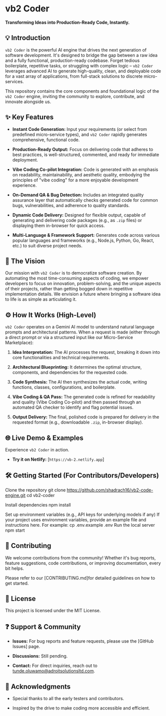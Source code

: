 # vb2 Coder

<!-- Add other badges as your project grows, e.g., build status, contributors, language usage -->

**Transforming Ideas into Production-Ready Code, Instantly.**

## 💡 Introduction

`vb2 Coder` is the powerful AI engine that drives the next generation of software development. It's designed to bridge the gap between a raw idea and a fully functional, production-ready codebase. Forget tedious boilerplate, repetitive tasks, or struggling with complex logic – `vb2 Coder` leverages advanced AI to generate high-quality, clean, and deployable code for a vast array of applications, from full-stack solutions to discrete micro-services.

This repository contains the core components and foundational logic of the `vb2 Coder` engine, inviting the community to explore, contribute, and innovate alongside us.

## ✨ Key Features

* **Instant Code Generation:** Input your requirements (or select from predefined micro-service types), and `vb2 Coder` rapidly generates comprehensive, functional code.

* **Production-Ready Output:** Focus on delivering code that adheres to best practices, is well-structured, commented, and ready for immediate deployment.

* **Vibe Coding Co-pilot Integration:** Code is generated with an emphasis on readability, maintainability, and aesthetic quality, embodying the principles of "vibe coding" for a more enjoyable development experience.

* **On-Demand QA & Bug Detection:** Includes an integrated quality assurance layer that automatically checks generated code for common bugs, vulnerabilities, and adherence to quality standards.

* **Dynamic Code Delivery:** Designed for flexible output, capable of generating and delivering code packages (e.g., as `.zip` files) or displaying them in-browser for quick access.

* **Multi-Language & Framework Support:** Generates code across various popular languages and frameworks (e.g., Node.js, Python, Go, React, etc.) to suit diverse project needs.

## 🚀 The Vision

Our mission with `vb2 Coder` is to democratize software creation. By automating the most time-consuming aspects of coding, we empower developers to focus on innovation, problem-solving, and the unique aspects of their projects, rather than getting bogged down in repetitive implementation details. We envision a future where bringing a software idea to life is as simple as articulating it.

## ⚙️ How It Works (High-Level)

`vb2 Coder` operates on a Gemini AI model to understand natural language prompts and architectural patterns. When a request is made (either through a direct prompt or via a structured input like our Micro-Service Marketplace):

1.  **Idea Interpretation:** The AI processes the request, breaking it down into core functionalities and technical requirements.

2.  **Architectural Blueprinting:** It determines the optimal structure, components, and dependencies for the requested code.

3.  **Code Synthesis:** The AI then synthesizes the actual code, writing functions, classes, configurations, and boilerplate.

4.  **Vibe Coding & QA Pass:** The generated code is refined for readability and quality (Vibe Coding Co-pilot) and then passed through an automated QA checker to identify and flag potential issues.

5.  **Output Delivery:** The final, polished code is prepared for delivery in the requested format (e.g., downloadable `.zip`, in-browser display).

## 🌐 Live Demo & Examples

Experience `vb2 Coder` in action.

* **Try it on Netlify:** \[`https://vb-2.netlify.app`\]

## 🛠️ Getting Started (For Contributors/Developers)

Clone the repository
git clone https://github.com/shadrach16/vb2-code-engine.git
cd vb2-coder

Install dependencies
npm install

Set up environment variables (e.g., API keys for underlying models if any)
If your project uses environment variables, provide an example file and instructions here.
For example: cp .env.example .env
Run the local server
npm start


## 🤝 Contributing

We welcome contributions from the community! Whether it's bug reports, feature suggestions, code contributions, or improving documentation, every bit helps.

Please refer to our [CONTRIBUTING.md]for detailed guidelines on how to get started.

## 📄 License

This project is licensed under the MIT License.

## ❓ Support & Community

* **Issues:** For bug reports and feature requests, please use the [GitHub Issues] page.

* **Discussions:** Still pending.

* **Contact:** For direct inquiries, reach out to tunde.oluwamo@adroitsolutionsltd.com.

## 🙏 Acknowledgments

* Special thanks to all the early testers and contributors.

* Inspired by the drive to make coding more accessible and efficient.
